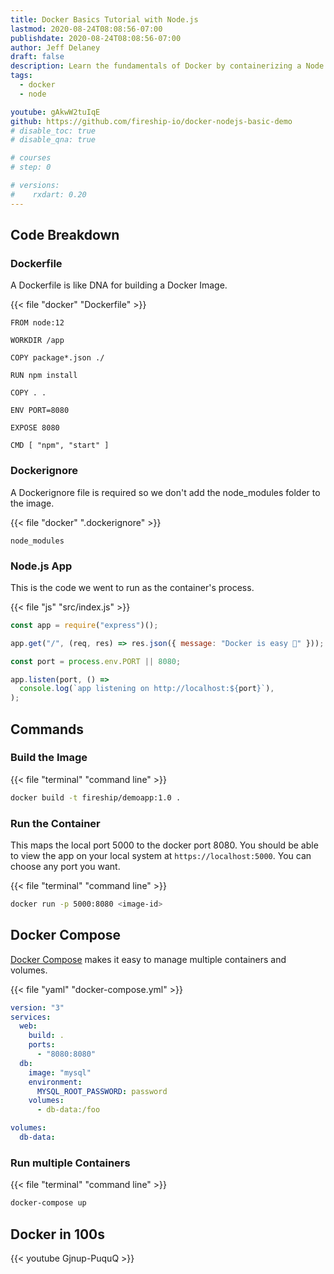 ```yaml
---
title: Docker Basics Tutorial with Node.js
lastmod: 2020-08-24T08:08:56-07:00
publishdate: 2020-08-24T08:08:56-07:00
author: Jeff Delaney
draft: false
description: Learn the fundamentals of Docker by containerizing a Node.js app
tags:
  - docker
  - node

youtube: gAkwW2tuIqE
github: https://github.com/fireship-io/docker-nodejs-basic-demo
# disable_toc: true
# disable_qna: true

# courses
# step: 0

# versions:
#    rxdart: 0.20
---
```


## Code Breakdown

### Dockerfile

A Dockerfile is like DNA for building a Docker Image.

{{< file "docker" "Dockerfile" >}}

```docker
FROM node:12

WORKDIR /app

COPY package*.json ./

RUN npm install

COPY . .

ENV PORT=8080

EXPOSE 8080

CMD [ "npm", "start" ]
```

### Dockerignore

A Dockerignore file is required so we don't add the node_modules folder to the image.

{{< file "docker" ".dockerignore" >}}

```docker
node_modules
```

### Node.js App

This is the code we went to run as the container's process.

{{< file "js" "src/index.js" >}}

```javascript
const app = require("express")();

app.get("/", (req, res) => res.json({ message: "Docker is easy 🐳" }));

const port = process.env.PORT || 8080;

app.listen(port, () =>
  console.log(`app listening on http://localhost:${port}`),
);
```

## Commands

### Build the Image

{{< file "terminal" "command line" >}}

```bash
docker build -t fireship/demoapp:1.0 .
```

### Run the Container

This maps the local port 5000 to the docker port 8080. You should be able to view the app on your local system at `https://localhost:5000`. You can choose any port you want.

{{< file "terminal" "command line" >}}

```bash
docker run -p 5000:8080 <image-id>
```

## Docker Compose

[Docker Compose](https://docs.docker.com/compose/) makes it easy to manage multiple containers and volumes.

{{< file "yaml" "docker-compose.yml" >}}

```yaml
version: "3"
services:
  web:
    build: .
    ports:
      - "8080:8080"
  db:
    image: "mysql"
    environment:
      MYSQL_ROOT_PASSWORD: password
    volumes:
      - db-data:/foo

volumes:
  db-data:
```

### Run multiple Containers

{{< file "terminal" "command line" >}}

```bash
docker-compose up
```

## Docker in 100s

{{< youtube Gjnup-PuquQ >}}
